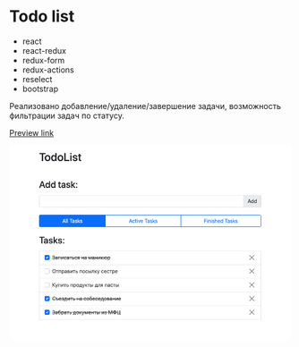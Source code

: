 # Todo list
* react
* react-redux
* redux-form
* redux-actions
* reselect
* bootstrap

Реализовано добавление/удаление/завершение задачи, возможность фильтрации задач по статусу.

[Preview link](http://utopian-knowledge.surge.sh)

![Preview image](previewImage.png)
